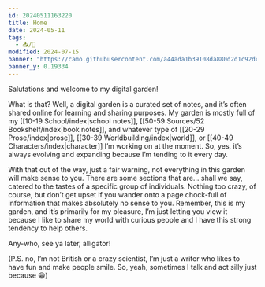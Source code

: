 ```yaml
---
id: 20240511163220
title: Home
date: 2024-05-11
tags:
  - 📥/🌲
modified: 2024-07-15
banner: "https://camo.githubusercontent.com/a44ada1b39108da880d2d1c92dc131d8f221769af580ae368adac1782f3b9e05/68747470733a2f2f69302e77702e636f6d2f692e70696e696d672e636f6d2f6f726967696e616c732f39392f63362f63612f39396336636164623032643231373464666362656265376634366262613039662e676966"
banner_y: 0.19334
---
```

Salutations and welcome to my digital garden!

What is that? Well, a digital garden is a curated set of notes, and it’s often shared online for learning and sharing purposes. My garden is mostly full of my [[10-19 School/index|school notes]], [[50-59 Sources/52 Bookshelf/index|book notes]], and whatever type of [[20-29 Prose/index|prose]], [[30-39 Worldbuilding/index|world]], or [[40-49 Characters/index|character]] I’m working on at the moment. So, yes, it’s always evolving and expanding because I’m tending to it every day.

With that out of the way, just a fair warning, not everything in this garden will make sense to you. There are some sections that are… shall we say, catered to the tastes of a specific group of individuals. Nothing too crazy, of course, but don’t get upset if you wander onto a page chock-full of information that makes absolutely no sense to you. Remember, this is my garden, and it’s primarily for my pleasure, I’m just letting you view it because I like to share my world with curious people and I have this strong tendency to help others.

Any-who, see ya later, alligator!

(P.S. no, I’m not British or a crazy scientist, I’m just a writer who likes to have fun and make people smile. So, yeah, sometimes I talk and act silly just because 😁)

